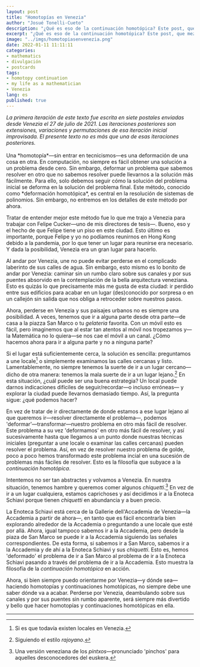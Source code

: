 ```yaml
---
layout: post
title: "Homotopías en Venezia"
author: "Josué Tonelli-Cueto"
description: "¿Qué es eso de la continuación homotópica? Este post, que mezcla lo personal, lo matemático y los veneziano, describe la filosofía subyacente a la continuación homotópica ilustrándola con el andar en Venezia."
excerpt: "¿Qué es eso de la continuación homotópica? Este post, que mezcla lo personal, lo matemático y los veneziano, describe la filosofía subyacente a la continuación homotópica ilustrándola con el andar en Venezia."
image: "../imgs/homotopiasenvenezia.png"
date: 2022-01-11 11:11:11
categories:
- mathematics
- divulgación
- postcards
tags:
- homotopy continuation
- my life as a mathematician
- Venezia
lang: es
published: true
---
```


<div class="jumbotron abstract" style="font-style: italic;">
La primera iteración de este texto fue escrita en siete postales enviadas desde Venezia el 27 de julio de 2021. Las iteraciones posteriores son extensiones, variaciones y permutaciones de esa iteración inicial improvisada. El presente texto no es más que una de esas iteraciones posteriores.
</div>
<br/>
Una *homotopía*—sin entrar en tecnicismos—es una deformación de una cosa en otra. En computación, no siempre es fácil obtener una solución a un problema desde cero. Sin embargo, deformar un problema que sabemos resolver en otro que no sabemos resolver puede llevarnos a la solución más fácilmente. Para ello, solo debemos seguir cómo la solución del problema inicial se deforma en la solución del problema final. Este método, conocido como *deformación homotópica*, es central en la resolución de sistemas de polinomios. Sin embargo, no entremos en los detalles de este método por ahora.

Tratar de entender mejor este método fue lo que me trajo a Venezia para trabajar con Felipe Cucker—uno de mis directores de tesis—. Bueno, eso y el hecho de que Felipe tiene un piso en este ciudad. Esto último es importante, porque Felipe y yo no podíamos reunirnos en Hong Kong debido a la pandemia, por lo que tener un lugar para reunirse era necesario. Y dada la posibilidad, Venezia era un gran lugar para hacerlo.

Al andar por Venezia, une no puede evitar perderse en el complicado laberinto de sus calles de agua. Sin embargo, esto mismo es lo bonito de andar por Venezia: caminar sin un rumbo claro sobre sus canales y por sus puentes absorvido en la contemplación de la bella arquitectura veneziana. Esto es quizás lo que precisamente más me gusta de esta ciudad: ir perdido entre sus edificios para acabar en un lugar (des)conocido por sorpresa o en un callejón sin salida que nos obliga a retroceder sobre nuestros pasos.

Ahora, perderse en Venezia y sus paisajes urbanos no es siempre una posibilidad. A veces, tenemos que ir a alguna parte desde otra parte—de casa a la piazza San Marco o tu *gelateria* favorita. Con un móvil esto es fácil, pero imaginemos que al estar tan atentos al móvil nos tropezamos y—la Matemática no lo quiera—se nos cae el móvil a un canal. ¿Cómo hacemos ahora para ir a alguna parte y no a ninguna parte?

Si el lugar está suficientemente cerca, la solución es sencilla: preguntamos a une locale[^1] o simplemente examinamos las calles cercanas y listo. Lamentablemente, no siempre tenemos la suerte de ir a un lugar cercano—dicho de otra manera: tenemos la mala suerte de ir a un lugar lejano.[^r] En esta situación, ¿cuál puede ser una buena estrategia? Un local puede darnos indicaciones difíciles de seguir/recordar—o incluso erróneas— y explorar la ciudad puede llevarnos demasiado tiempo. Así, la pregunta sigue: ¿qué podemos hacer?

[^1]: Si es que todavía existen locales en Venezia.
[^r]: Siguiendo el estilo *rajoyano*.

En vez de tratar de ir directamente de donde estamos a ese lugar lejano al que queremos ir—resolver directamente el problema—, podemos 'deformar'—transformar—nuestro problema en otro más fácil de resolver. Este problema a su vez 'deformamos' en otro más fácil de resolver, y así sucesivamente hasta que llegamos a un punto donde nuestras técnicas iniciales (preguntar a une locale o examinar las calles cercanas) pueden resolver el problema. Así, en vez de resolver nuestro problema de golde, poco a poco hemos transformado este problema incial en una sucesión de problemas más fáciles de resolver. Esto es la filosofía que subyace a la *continuación homotópica*.

Intentemos no ser tan abstractes y volvamos a Venezia. En nuestra situación, tenemos hambre y queremos comer algunos *chiquetti*.[^c] En vez de ir a un lugar cualquiera, estamos caprichoses y así decidimos ir a la Enoteca Schiavi porque tienen *chiquetti* en abundancia y a buen precio.

[^c]: Una versión veneziana de los *pintxos*—pronunciado 'pinchos' para aquelles desconocedores del euskera.

La Enoteca Schiavi está cerca de la Gallerie dell'Accademia de Venezia—la Accademia a partir de ahora—, en tanto que es fácil encontrarla bien explorando alrededor de la Accademia o preguntando a une locale que esté por allá. Ahora, igual tampoco sabemos ir a la Accademia, pero desde la piaza de San Marco se puede ir a la Accademia siguiendo las señales correspondientes. De esta forma, si sabemos ir a San Marco, sabemos ir a la Accademia y de ahí a la Enoteca Schiavi y sus *chiquetti*. Esto es, hemos 'deformado' el problema de ir a San Marco al problema de ir a la Enoteca Schiavi pasando a través del problema de ir a la Accademia. Esto muestra la filosofía de la *continuación homotópica* en acción.

Ahora, si bien siempre puedo orientarme por Venezia—y dónde sea—haciendo homotopías y continuaciones homotópicas, no siempre debe une saber dónde va a acabar. Perderse por Venezia, deambulando sobre sus canales y por sus puentes sin rumbo aparente, será siempre más divertido y bello que hacer homotopías y continuaciones homotópicas en ella.

***  
